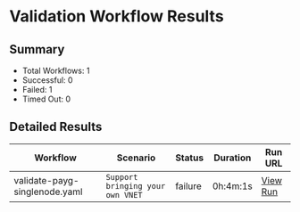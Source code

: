 # Validation Workflow Results

## Summary
- Total Workflows: 1
- Successful: 0
- Failed: 1
- Timed Out: 0

## Detailed Results

| Workflow | Scenario | Status | Duration | Run URL |
|----------|----------|---------|-----------|----------|
| validate-payg-singlenode.yaml | `Support bringing your own VNET` | failure | 0h:4m:1s | [View Run](https://github.com/azure-javaee/rhel-jboss-templates/actions/runs/15895214445) |

